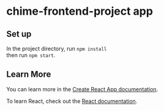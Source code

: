 # chime-frontend-project app

## Set up

In the project directory, run `npm install`\
then run `npm start`.

## Learn More

You can learn more in the [Create React App documentation](https://facebook.github.io/create-react-app/docs/getting-started).

To learn React, check out the [React documentation](https://reactjs.org/).
